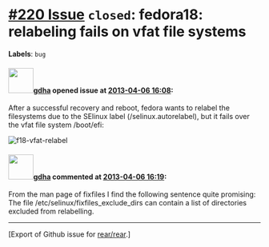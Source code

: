 [\#220 Issue](https://github.com/rear/rear/issues/220) `closed`: fedora18: relabeling fails on vfat file systems
================================================================================================================

**Labels**: `bug`

#### <img src="https://avatars.githubusercontent.com/u/888633?u=cdaeb31efcc0048d3619651aa18dd4b76e636b21&v=4" width="50">[gdha](https://github.com/gdha) opened issue at [2013-04-06 16:08](https://github.com/rear/rear/issues/220):

After a successful recovery and reboot, fedora wants to relabel the
filesystems due to the SElinux label (/selinux.autorelabel), but it
fails over the vfat file system /boot/efi:

![f18-vfat-relabel](https://f.cloud.github.com/assets/888633/347483/d3694284-9ed3-11e2-9a70-755a76ae3731.png)

#### <img src="https://avatars.githubusercontent.com/u/888633?u=cdaeb31efcc0048d3619651aa18dd4b76e636b21&v=4" width="50">[gdha](https://github.com/gdha) commented at [2013-04-06 16:19](https://github.com/rear/rear/issues/220#issuecomment-15998921):

From the man page of fixfiles I find the following sentence quite
promising:  
The file /etc/selinux/fixfiles\_exclude\_dirs can contain a list of
directories excluded from relabelling.

------------------------------------------------------------------------

\[Export of Github issue for
[rear/rear](https://github.com/rear/rear).\]
